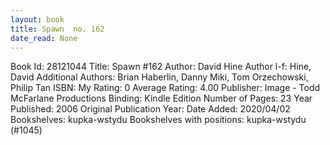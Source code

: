 ```yaml
---
layout: book
title: Spawn  no. 162
date_read: None
---
```


Book Id: 28121044
Title: Spawn #162
Author: David Hine
Author l-f: Hine, David
Additional Authors: Brian Haberlin, Danny Miki, Tom Orzechowski, Philip Tan
ISBN: 
My Rating: 0
Average Rating: 4.00
Publisher: Image - Todd McFarlane Productions
Binding: Kindle Edition
Number of Pages: 23
Year Published: 2006
Original Publication Year: 
Date Added: 2020/04/02
Bookshelves: kupka-wstydu
Bookshelves with positions: kupka-wstydu (#1045)

